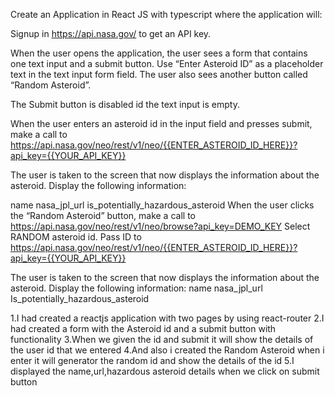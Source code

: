 Create an Application in React JS with typescript where the  application will:

Signup in https://api.nasa.gov/ to get an API key.

When the user opens the application, the user sees a form that contains one text input and a submit button. Use “Enter Asteroid ID” as a placeholder text in the text input form field. The user also sees another  button called  “Random Asteroid”.

The Submit button is disabled id the text input is empty.

When the user enters an asteroid id in the input field and presses submit, make a call to
                      https://api.nasa.gov/neo/rest/v1/neo/{{ENTER_ASTEROID_ID_HERE}}?api_key={{YOUR_API_KEY}}

The user is taken to the screen that now displays the information about the asteroid. Display the following information:

name
nasa_jpl_url
is_potentially_hazardous_asteroid
When the user clicks the “Random Asteroid” button, make a call to 
https://api.nasa.gov/neo/rest/v1/neo/browse?api_key=DEMO_KEY
           Select RANDOM asteroid id. Pass ID to 
https://api.nasa.gov/neo/rest/v1/neo/{{ENTER_ASTEROID_ID_HERE}}?api_key={{YOUR_API_KEY}}



The user is taken to the screen that now displays the information about the asteroid. Display the following information:
name
nasa_jpl_url
Is_potentially_hazardous_asteroid









1.I had created a reactjs application with two pages by using react-router
2.I had created a form with the Asteroid id and a submit button with functionality
3.When we  given the id and submit it will show the details of the user id that we entered
4.And also i created the Random Asteroid when i enter it will generator the random id and show the details of the id
5.I displayed the name,url,hazardous asteroid details when we click on submit button
